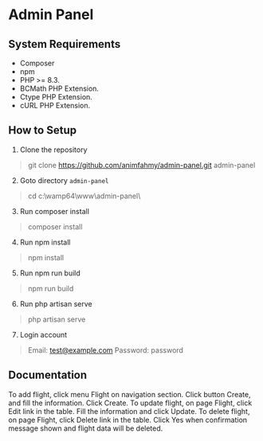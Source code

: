 

# Admin Panel

## System Requirements

- Composer
- npm
- PHP >= 8.3.
- BCMath PHP Extension.
- Ctype PHP Extension.
- cURL PHP Extension.

## How to Setup

 1. Clone the repository

> git clone https://github.com/animfahmy/admin-panel.git admin-panel
 2. Goto directory `admin-panel`
 > cd c:\wamp64\www\admin-panel\
 3. Run composer install
 > composer install
 4. Run npm install
 > npm install
 5. Run npm run build
 > npm run build
 6. Run php artisan serve
 > php artisan serve
 7. Login account
> Email: test@example.com
> Password: password
## Documentation
To add flight, click menu Flight on navigation section. Click button Create, and fill the information. Click Create.
To update flight, on page Flight, click Edit link in the table. Fill the information and click Update.
To delete flight, on page Flight, click Delete link in the table. Click Yes when confirmation message shown and flight data will be deleted.